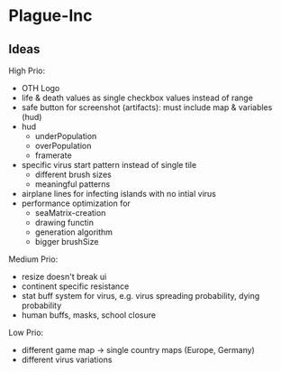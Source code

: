 # Plague-Inc

## Ideas
High Prio:
* OTH Logo
* life & death values as single checkbox values instead of range
* safe button for screenshot (artifacts): must include map & variables (hud)
* hud
  * underPopulation
  * overPopulation
  * framerate
* specific virus start pattern instead of single tile
  * different brush sizes
  * meaningful patterns
* airplane lines for infecting islands with no intial virus
* performance optimization for
  * seaMatrix-creation
  * drawing functin
  * generation algorithm
  * bigger brushSize

Medium Prio:
* resize doesn't break ui
* continent specific resistance
* stat buff system for virus, e.g. virus spreading probability, dying probability
* human buffs, masks, school closure

Low Prio:
* different game map -> single country maps (Europe, Germany)
* different virus variations
